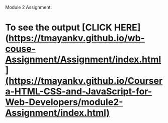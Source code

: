 Module 2 Assignment:

# To see the output [CLICK HERE](https://tmayankv.github.io/wb-couse-Assignment/Assignment/index.html](https://tmayankv.github.io/Coursera-HTML-CSS-and-JavaScript-for-Web-Developers/module2-Assignment/index.html)
